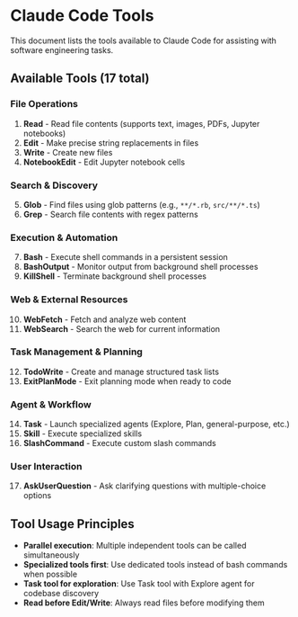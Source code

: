 # Claude Code Tools

This document lists the tools available to Claude Code for assisting with software engineering tasks.

## Available Tools (17 total)

### File Operations
1. **Read** - Read file contents (supports text, images, PDFs, Jupyter notebooks)
2. **Edit** - Make precise string replacements in files
3. **Write** - Create new files
4. **NotebookEdit** - Edit Jupyter notebook cells

### Search & Discovery
5. **Glob** - Find files using glob patterns (e.g., `**/*.rb`, `src/**/*.ts`)
6. **Grep** - Search file contents with regex patterns

### Execution & Automation
7. **Bash** - Execute shell commands in a persistent session
8. **BashOutput** - Monitor output from background shell processes
9. **KillShell** - Terminate background shell processes

### Web & External Resources
10. **WebFetch** - Fetch and analyze web content
11. **WebSearch** - Search the web for current information

### Task Management & Planning
12. **TodoWrite** - Create and manage structured task lists
13. **ExitPlanMode** - Exit planning mode when ready to code

### Agent & Workflow
14. **Task** - Launch specialized agents (Explore, Plan, general-purpose, etc.)
15. **Skill** - Execute specialized skills
16. **SlashCommand** - Execute custom slash commands

### User Interaction
17. **AskUserQuestion** - Ask clarifying questions with multiple-choice options

## Tool Usage Principles

- **Parallel execution**: Multiple independent tools can be called simultaneously
- **Specialized tools first**: Use dedicated tools instead of bash commands when possible
- **Task tool for exploration**: Use Task tool with Explore agent for codebase discovery
- **Read before Edit/Write**: Always read files before modifying them
